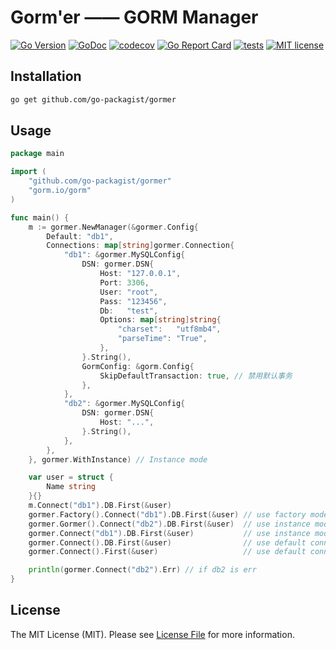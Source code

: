 # Gorm'er —— GORM Manager

[![Go Version](https://badgen.net/github/release/go-packagist/gormer/stable)](https://github.com/go-packagist/gormer/releases)
[![GoDoc](https://pkg.go.dev/badge/github.com/go-packagist/gormer)](https://pkg.go.dev/github.com/go-packagist/gormer)
[![codecov](https://codecov.io/gh/go-packagist/gormer/branch/master/graph/badge.svg?token=5TWGQ9DIRU)](https://codecov.io/gh/go-packagist/gormer)
[![Go Report Card](https://goreportcard.com/badge/github.com/go-packagist/gormer)](https://goreportcard.com/report/github.com/go-packagist/gormer)
[![tests](https://github.com/go-packagist/gormer/actions/workflows/go.yml/badge.svg)](https://github.com/go-packagist/gormer/actions/workflows/go.yml)
[![MIT license](https://img.shields.io/badge/license-MIT-brightgreen.svg)](https://opensource.org/licenses/MIT)

## Installation

```bash
go get github.com/go-packagist/gormer
```

## Usage

```go
package main

import (
	"github.com/go-packagist/gormer"
	"gorm.io/gorm"
)

func main() {
	m := gormer.NewManager(&gormer.Config{
		Default: "db1",
		Connections: map[string]gormer.Connection{
			"db1": &gormer.MySQLConfig{
				DSN: gormer.DSN{
					Host: "127.0.0.1",
					Port: 3306,
					User: "root",
					Pass: "123456",
					Db:   "test",
					Options: map[string]string{
						"charset":   "utf8mb4",
						"parseTime": "True",
					},
				}.String(),
				GormConfig: &gorm.Config{
					SkipDefaultTransaction: true, // 禁用默认事务
				},
			},
			"db2": &gormer.MySQLConfig{
				DSN: gormer.DSN{
					Host: "...",
				}.String(),
			},
		},
	}, gormer.WithInstance) // Instance mode

	var user = struct {
		Name string
	}{}
	m.Connect("db1").DB.First(&user)
	gormer.Factory().Connect("db1").DB.First(&user) // use factory mode
	gormer.Gormer().Connect("db2").DB.First(&user)  // use instance mode
	gormer.Connect("db1").DB.First(&user)           // use instance mode
	gormer.Connect().DB.First(&user)                // use default connection
	gormer.Connect().First(&user)                   // use default connection and ignore `DB`

	println(gormer.Connect("db2").Err) // if db2 is err
}

```

## License

The MIT License (MIT). Please see [License File](LICENSE) for more information.